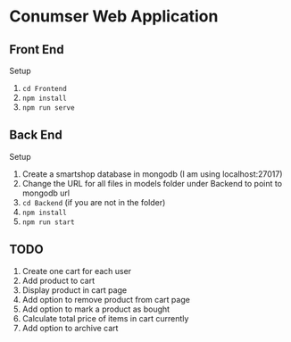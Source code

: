 # Conumser Web Application

## Front End
Setup
1. `cd Frontend`
2. `npm install`
3. `npm run serve`

## Back End
Setup
1. Create a smartshop database in mongodb (I am using localhost:27017)
2. Change the URL for all files in models folder under Backend to point to mongodb url
3. `cd Backend` (if you are not in the folder)
4. `npm install`
5. `npm run start`

## TODO
1. Create one cart for each user
2. Add product to cart
3. Display product in cart page
4. Add option to remove product from cart page
5. Add option to mark a product as bought
6. Calculate total price of items in cart currently
7. Add option to archive cart 
